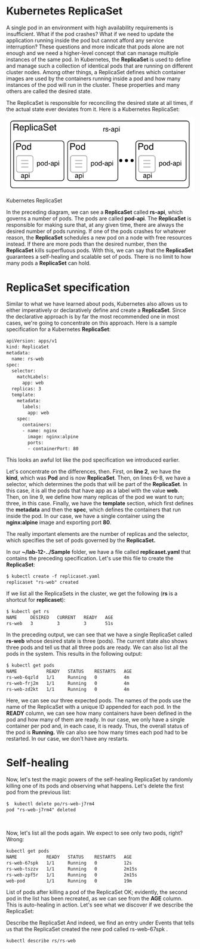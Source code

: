 # Kubernetes ReplicaSet

A single pod in an environment with high availability requirements is insufficient. What if the pod crashes? What if we need to update the application running inside the pod but cannot afford any service interruption? These questions and more indicate that pods alone are not enough and we need a higher-level concept that can manage multiple instances of the same pod. In Kubernetes, the **ReplicaSet** is used to define and manage such a collection of identical pods that are running on different cluster nodes. Among other things, a ReplicaSet defines which container images are used by the containers running inside a pod and how many instances of the pod will run in the cluster. These properties and many others are called the desired state. 

The ReplicaSet is responsible for reconciling the desired state at all times, if the actual state ever deviates from it. Here is a Kubernetes ReplicaSet:

![KR](./img/m12-k-kr_1.png)

Kubernetes ReplicaSet

In the preceding diagram, we can see a **ReplicaSet** called **rs-api**, which governs a number of pods. The pods are called **pod-api**. The **ReplicaSet** is responsible for making sure that, at any given time, there are always the desired number of pods running. If one of the pods crashes for whatever reason, the **ReplicaSet** schedules a new pod on a node with free resources instead. If there are more pods than the desired number, then the **ReplicaSet** kills superfluous pods. With this, we can say that the **ReplicaSet** guarantees a self-healing and scalable set of pods. There is no limit to how many pods a **ReplicaSet** can hold.

# ReplicaSet specification
Similar to what we have learned about pods, Kubernetes also allows us to either imperatively or declaratively define and create a **ReplicaSet**. Since the declarative approach is by far the most recommended one in most cases, we're going to concentrate on this approach. Here is a sample specification for a Kubernetes **ReplicaSet**:

```
apiVersion: apps/v1
kind: ReplicaSet
metadata:
  name: rs-web
spec:
  selector:
    matchLabels:
      app: web
  replicas: 3
  template: 
    metadata:
      labels:
        app: web
    spec:
      containers:
      - name: nginx
        image: nginx:alpine
        ports:
        - containerPort: 80
```


This looks an awful lot like the pod specification we introduced earlier. 

Let's concentrate on the differences, then. First, on **line 2**, we have the **kind**, which was **Pod** and is now **ReplicaSet**. Then, on lines 6–8, we have a selector, which determines the pods that will be part of the **ReplicaSet**. In this case, it is all the pods that have app as a label with the value **web**. Then, on line 9, we define how many replicas of the pod we want to run; three, in this case. Finally, we have the **template** section, which first defines the **metadata** and then the **spec**, which defines the containers that run inside the pod. In our case, we have a single container using the **nginx:alpine** image and exporting port **80**.

The really important elements are the number of replicas and the selector, which specifies the set of pods governed by the **ReplicaSet.**

In our **~/lab-12-../Sample** folder, we have a file called **replicaset.yaml** that contains the preceding specification. Let's use this file to create the **ReplicaSet**:

```
$ kubectl create -f replicaset.yaml
replicaset "rs-web" created
```

If we list all the ReplicaSets in the cluster, we get the following (**rs** is a shortcut for **replicaset**):

```
$ kubectl get rs
NAME     DESIRED   CURRENT   READY   AGE
rs-web   3         3         3       51s
```

In the preceding output, we can see that we have a single ReplicaSet called **rs-web** whose desired state is three (pods). The current state also shows three pods and tell us that all three pods are ready. We can also list all the pods in the system. This results in the following output:

```
$ kubectl get pods
NAME           READY   STATUS    RESTARTS   AGE
rs-web-6qzld   1/1     Running   0          4m
rs-web-frj2m   1/1     Running   0          4m
rs-web-zd2kt   1/1     Running   0          4m
```

Here, we can see our three expected pods. The names of the pods use the name of the ReplicaSet with a unique ID appended for each pod. In the **READY** column, we can see how many containers have been defined in the pod and how many of them are ready. In our case, we only have a single container per pod and, in each case, it is ready. Thus, the overall status of the pod is **Running.** We can also see how many times each pod had to be restarted. In our case, we don't have any restarts.

# Self-healing
Now, let's test the magic powers of the self-healing ReplicaSet by randomly killing one of its pods and observing what happens. Let's delete the first pod from the previous list:

```
$  kubectl delete po/rs-web-j7rm4 
pod "rs-web-j7rm4" deleted

 
```

Now, let's list all the pods again. We expect to see only two pods, right? Wrong:
```
kubectl get pods
NAME           READY   STATUS    RESTARTS   AGE
rs-web-67spk   1/1     Running   0          12s
rs-web-tszzv   1/1     Running   0          2m15s
rs-web-zpf5r   1/1     Running   0          2m15s
web-pod        1/1     Running   0          19m
```

List of pods after killing a pod of the ReplicaSet
OK; evidently, the second pod in the list has been recreated, as we can see from the **AGE** column. This is auto-healing in action. Let's see what we discover if we describe the ReplicaSet:


Describe the ReplicaSet
And indeed, we find an entry under Events that tells us that the ReplicaSet created the new pod called rs-web-67spk .

```
kubectl describe rs/rs-web
```
